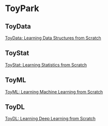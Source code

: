 # ToyPark
[//]: # (ToyPark: https://github.com/shenxiangzhuang/ToyPark)


## ToyData
[ToyData: Learning Data Structures from Scratch](https://shenxiangzhuang.github.io/toydata/)

## ToyStat
[ToyStat: Learning Statistics from Scratch](https://shenxiangzhuang.github.io/toystat/)


## ToyML
[ToyML: Learning Machine Learning from Scratch](https://shenxiangzhuang.github.io/toyml/)


## ToyDL
[ToyDL: Learning Deep Learning from Scratch ](https://shenxiangzhuang.github.io/toydl/)

